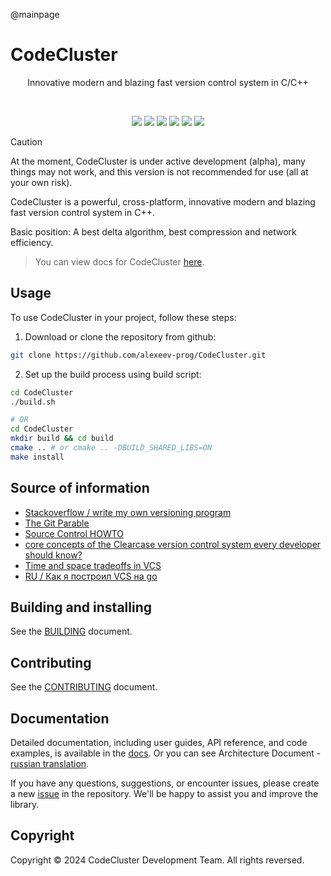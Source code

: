@mainpage
# CodeCluster

<p align="center">Innovative modern and blazing fast version control system in C/C++</p>
<br>
<p align="center">
	<img src="https://img.shields.io/github/languages/top/alexeev-prog/CodeCluster?style=for-the-badge">
	<img src="https://img.shields.io/github/languages/count/alexeev-prog/CodeCluster?style=for-the-badge">
	<img src="https://img.shields.io/github/license/alexeev-prog/CodeCluster?style=for-the-badge">
	<img src="https://img.shields.io/github/stars/alexeev-prog/CodeCluster?style=for-the-badge">
	<img src="https://img.shields.io/github/issues/alexeev-prog/CodeCluster?style=for-the-badge">
	<img src="https://img.shields.io/github/last-commit/alexeev-prog/CodeCluster?style=for-the-badge">
</p>

> [!CAUTION]
> At the moment, CodeCluster is under active development (alpha), many things may not work, and this version is not recommended for use (all at your own risk).

CodeCluster is a powerful, cross-platform, innovative modern and blazing fast version control system in C++.

Basic position: A best delta algorithm, best compression and network efficiency.

 > You can view docs for CodeCluster [here](https://alexeev-prog.github.io/CodeCluster).

## Usage
To use CodeCluster in your project, follow these steps:

1. Download or clone the repository from github:

```bash
git clone https://github.com/alexeev-prog/CodeCluster.git
```

2. Set up the build process using build script:

```bash
cd CodeCluster
./build.sh

# OR
cd CodeCluster
mkdir build && cd build
cmake .. # or cmake .. -DBUILD_SHARED_LIBS=ON
make install
```

## Source of information

 + [Stackoverflow / write my own versioning program](https://stackoverflow.com/questions/902314/writing-my-own-file-versioning-program)
 + [The Git Parable](https://tom.preston-werner.com/2009/05/19/the-git-parable.html)
 + [Source Control HOWTO](https://ericsink.com/scm/source_control.html)
 + [core concepts of the Clearcase version control system every developer should know?](https://stackoverflow.com/questions/645008/what-are-the-basic-clearcase-concepts-every-developer-should-know)
 + [Time and space tradeoffs in VCS](https://ericsink.com/entries/time_space_tradeoffs.html)
 + [RU / Как я построил VCS на go](https://dzen.ru/a/Yl0YLaEsQ0DCee1A)

## Building and installing
See the [BUILDING](BUILDING.md) document.

## Contributing
See the [CONTRIBUTING](CONTRIBUTING.md) document.

## Documentation
Detailed documentation, including user guides, API reference, and code examples, is available in the [docs](https://alexeev-prog.github.io/CodeCluster/). Or you can see Architecture Document - [russian translation](https://github.com/alexeev-prog/CodeCluster/blob/main/docs/archdoc/ArchDoc_ru.md).

If you have any questions, suggestions, or encounter issues, please create a new [issue](https://github.com/alexeev-prog/CodeCluster/issues/new) in the repository. We'll be happy to assist you and improve the library.

## Copyright
Copyright © 2024 CodeCluster Development Team. All rights reversed.
